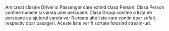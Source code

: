 Am creat clasele Driver si Passenger care extind clasa Person. Clasa Person contine numele si varsta unei persoane. Clasa Group contine o lista de persoane cu ajutorul careia vor fi create alte liste care contin doar soferi, respectiv doar pasageri. Aceste liste vor fi sortate folosind stream-uri.